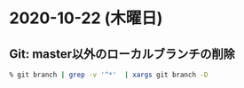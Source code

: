 # 2020-10-22 (木曜日)

## Git: master以外のローカルブランチの削除

~~~zsh
% git branch | grep -v '^*'  | xargs git branch -D
~~~
